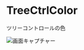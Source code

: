 # TreeCtrlColor
ツリーコントロールの色

![画面キャプチャー](https://github.com/kenjinote/TreeCtrlColor/wiki/preview.png "画面キャプチャー")

